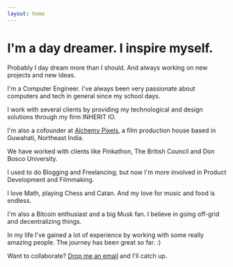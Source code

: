 ```yaml
---
layout: home
---
```

# I'm a day dreamer. I inspire myself.

Probably I day dream more than I should. And always working on new projects and new ideas.

I'm a Computer Engineer. I've always been very passionate about computers and tech in general since my school days.

I work with several clients by providing my technological and design solutions through my firm INHERIT IO.

I'm also a cofounder at [Alchemy Pixels](http://alchemypixels.com), a film production house based in Guwahati, Northeast India. 

We have worked with clients like Pinkathon, The British Council and Don Bosco University.

I used to do Blogging and Freelancing; but now I'm more involved in Product Development and Filmmaking.

I love Math, playing Chess and Catan. And my love for music and food is endless. 

I'm also a Bitcoin enthusiast and a big Musk fan. I believe in going off-grid and decentralizing things.

In my life I've gained a lot of experience by working with some really amazing people. The journey has been great so far. :)

Want to collaborate? [Drop me an email](mailto:avi@alchemypixels.com) and I'll catch up.
